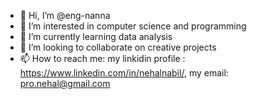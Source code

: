 - 👋 Hi, I’m @eng-nanna
- 👀 I’m interested in computer science and programming
- 🌱 I’m currently learning data analysis
- 💞️ I’m looking to collaborate on creative projects
- 📫 How to reach me: my linkidin profile : https://www.linkedin.com/in/nehalnabil/, my email: pro.nehal@gmail.com

<!---
eng-nanna/eng-nanna is a ✨ special ✨ repository because its `README.md` (this file) appears on your GitHub profile.
You can click the Preview link to take a look at your changes.
--->
